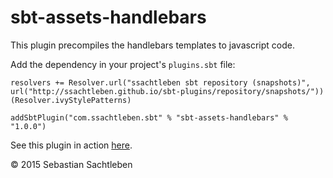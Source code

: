 # sbt-assets-handlebars

This plugin precompiles the handlebars templates to javascript code.

Add the dependency in your project's `plugins.sbt` file:

    resolvers += Resolver.url("ssachtleben sbt repository (snapshots)", url("http://ssachtleben.github.io/sbt-plugins/repository/snapshots/"))(Resolver.ivyStylePatterns)

    addSbtPlugin("com.ssachtleben.sbt" % "sbt-assets-handlebars" % "1.0.0")
    
See this plugin in action [here](https://github.com/ssachtleben/sbt-assets-example).

&copy; 2015 Sebastian Sachtleben